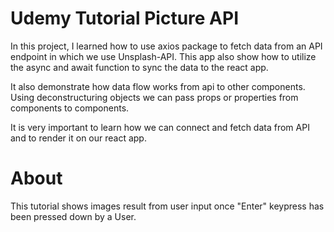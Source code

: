 # Udemy Tutorial Picture API

In this project, I learned how to use axios package to fetch data from an API endpoint in which we use Unsplash-API.
This app also show how to utilize the async and await function to sync the data to the react app.

It also demonstrate how data flow works from api to other components. Using deconstructuring objects we can pass props or properties from components to components.

It is very important to learn how we can connect and fetch data from API and to render it on our react app.

# About

This tutorial shows images result from user input once "Enter" keypress has been pressed down by a User.
